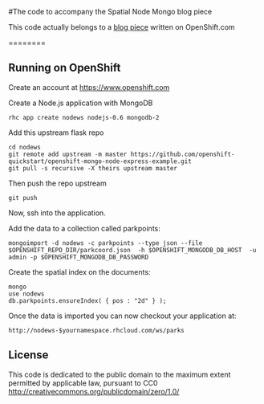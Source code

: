 #The code to accompany the Spatial Node Mongo blog piece

This code actually belongs to a [blog piece](https://www.openshift.com/blogs/set-up-nodejs-mongodb-and-express-on-free-spatial-web-hosting) written on OpenShift.com 

========

Running on OpenShift
----------------------------

Create an account at https://www.openshift.com

Create a Node.js application with MongoDB

    rhc app create nodews nodejs-0.6 mongodb-2

Add this upstream flask repo


    cd nodews
    git remote add upstream -m master https://github.com/openshift-quickstart/openshift-mongo-node-express-example.git
    git pull -s recursive -X theirs upstream master
    
Then push the repo upstream

    git push
    

Now, ssh into the application.

Add the data to a collection called parkpoints:

    mongoimport -d nodews -c parkpoints --type json --file $OPENSHIFT_REPO_DIR/parkcoord.json  -h $OPENSHIFT_MONGODB_DB_HOST  -u admin -p $OPENSHIFT_MONGODB_DB_PASSWORD

    
Create the spatial index on the documents:

    mongo
    use nodews
    db.parkpoints.ensureIndex( { pos : "2d" } );

Once the data is imported you can now checkout your application at:

    http://nodews-$yournamespace.rhcloud.com/ws/parks


License
-------

This code is dedicated to the public domain to the maximum extent
permitted by applicable law, pursuant to CC0
http://creativecommons.org/publicdomain/zero/1.0/
